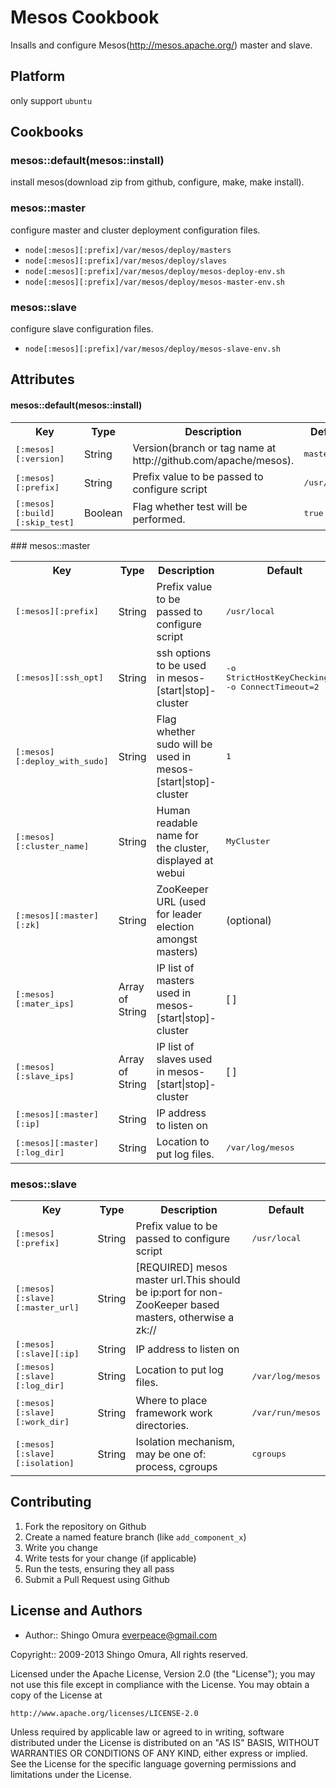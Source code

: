 Mesos Cookbook
==============
Insalls and configure Mesos(<http://mesos.apache.org/>) master and slave.

Platform
------------
only support `ubuntu`

Cookbooks
----
### mesos::default(mesos::install)
install mesos(download zip from github, configure, make, make install).

### mesos::master
configure master and cluster deployment configuration files.

* `node[:mesos][:prefix]/var/mesos/deploy/masters`
* `node[:mesos][:prefix]/var/mesos/deploy/slaves`
* `node[:mesos][:prefix]/var/mesos/deploy/mesos-deploy-env.sh`
* `node[:mesos][:prefix]/var/mesos/deploy/mesos-master-env.sh`

### mesos::slave
configure slave configuration files.

* `node[:mesos][:prefix]/var/mesos/deploy/mesos-slave-env.sh`

Attributes
----------
#### mesos::default(mesos::install)
<table>
  <tr>
    <th>Key</th>
    <th>Type</th>
    <th>Description</th>
    <th>Default</th>
  </tr>
  <tr>
    <td><tt>[:mesos][:version]</tt></td>
    <td>String</td>
    <td>Version(branch or tag name at http://github.com/apache/mesos).</td>
    <td><tt>master</tt></td>
  </tr>
  <tr>
  <td><tt>[:mesos][:prefix]</tt></td>
  <td>String</td>
  <td>Prefix value to be passed to configure script</td>
  <td><tt>/usr/local</tt></td>
  </tr>
  <tr>
    <td><tt>[:mesos][:build][:skip_test]</tt></td>
    <td>Boolean</td>
    <td>Flag whether test will be performed.</td>
    <td><tt>true</tt></td>
  </tr>
</table>
### mesos::master
<table>
  <tr>
    <th>Key</th>
    <th>Type</th>
    <th>Description</th>
    <th>Default</th>
  </tr>
  <tr>
    <td><tt>[:mesos][:prefix]</tt></td>
    <td>String</td>
    <td>Prefix value to be passed to configure script</td>
    <td><tt>/usr/local</tt></td>
  </tr>
  <tr>
    <td><tt>[:mesos][:ssh_opt]</tt></td>
    <td>String</td>
    <td>ssh options to be used in mesos-[start|stop]-cluster</td>
    <td><tt>-o StrictHostKeyChecking=no <br/> -o ConnectTimeout=2</tt></td>
  </tr>
  <tr>
    <td><tt>[:mesos][:deploy_with_sudo]</tt></td>
    <td>String</td>
    <td>Flag whether sudo will be used in mesos-[start|stop]-cluster</td>
    <td><tt>1</tt></td>
  </tr>
  <tr>
    <td><tt>[:mesos][:cluster_name]</tt></td>
    <td>String</td>
    <td>Human readable name for the cluster, displayed at webui</td>
    <td><tt>MyCluster</tt></td>
  </tr>
  <tr>
    <td><tt>[:mesos][:master][:zk]</tt></td>
    <td>String</td>
    <td>ZooKeeper URL (used for leader election amongst masters)</td>
    <td>(optional)</td>
  </tr>
  <tr>
    <td><tt>[:mesos][:mater_ips]</tt></td>
    <td>Array of String</td>
    <td>IP list of masters used in mesos-[start|stop]-cluster</td>
    <td>[ ]</td>
  </tr>
  <tr>
    <td><tt>[:mesos][:slave_ips]</tt></td>
    <td>Array of String</td>
    <td>IP list of slaves used in mesos-[start|stop]-cluster</td>
    <td>[ ]</td>
  </tr>
  <tr>
    <td><tt>[:mesos][:master][:ip]</tt></td>
    <td>String</td>
    <td>IP address to listen on</td>
    <td></td>
  </tr>
  <tr>
    <td><tt>[:mesos][:master][:log_dir]</tt></td>
    <td>String</td>
    <td>Location to put log files.</td>
    <td><tt>/var/log/mesos</tt></td>
  </tr>
</table>

### mesos::slave
<table>
  <tr>
    <th>Key</th>
    <th>Type</th>
    <th>Description</th>
    <th>Default</th>
  </tr>
  <tr>
    <td><tt>[:mesos][:prefix]</tt></td>
    <td>String</td>
    <td>Prefix value to be passed to configure script</td>
    <td><tt>/usr/local</tt></td>
  </tr>
  <tr>
    <td><tt>[:mesos][:slave][:master_url]</tt></td>
    <td>String</td>
    <td>[REQUIRED] mesos master url.This should be ip:port for non-ZooKeeper based masters, otherwise a zk:// </td>
    <td></td>
  </tr>  
  <tr>
    <td><tt>[:mesos][:slave][:ip]</tt></td>
    <td>String</td>
    <td>IP address to listen on</td>
    <td></td>
  </tr>
  <tr>
    <td><tt>[:mesos][:slave][:log_dir]</tt></td>
    <td>String</td>
    <td>Location to put log files.</td>
    <td><tt>/var/log/mesos</tt></td>
  </tr>
  <tr>
    <td><tt>[:mesos][:slave][:work_dir]</tt></td>
    <td>String</td>
    <td>Where to place framework work directories.</td>
    <td><tt>/var/run/mesos</tt></td>
  </tr>   
  <tr>
    <td><tt>[:mesos][:slave][:isolation]</tt></td>
    <td>String</td>
    <td>Isolation mechanism, may be one of: process, cgroups</td>
    <td><tt>cgroups</tt></td>
  </tr>   
</table>


Contributing
------------

1. Fork the repository on Github
2. Create a named feature branch (like `add_component_x`)
3. Write you change
4. Write tests for your change (if applicable)
5. Run the tests, ensuring they all pass
6. Submit a Pull Request using Github

License and Authors
-------------------
* Author:: Shingo Omura everpeace@gmail.com

Copyright:: 2009-2013 Shingo Omura, All rights reserved.

Licensed under the Apache License, Version 2.0 (the "License");
you may not use this file except in compliance with the License.
You may obtain a copy of the License at

    http://www.apache.org/licenses/LICENSE-2.0

Unless required by applicable law or agreed to in writing, software
distributed under the License is distributed on an "AS IS" BASIS,
WITHOUT WARRANTIES OR CONDITIONS OF ANY KIND, either express or implied.
See the License for the specific language governing permissions and
limitations under the License.